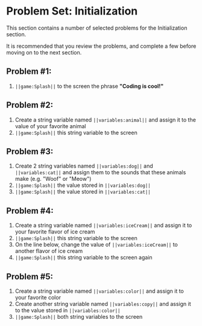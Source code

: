 # Problem Set: Initialization
 This section contains a number of selected problems for the Initialization section.

 It is recommended that you review the problems, and complete a few before moving on to the next section.

## Problem #1:

1. ``||game:Splash||`` to the screen the phrase **"Coding is cool!"**

## Problem #2:

1. Create a string variable named ``||variables:animal||`` and assign it to the value of your favorite animal
2. ``||game:Splash||`` this string variable to the screen

## Problem #3:

1. Create 2 string variables named ``||variables:dog||`` and ``||variables:cat||`` and assign them to the sounds that these animals make (e.g. "Woof" or "Meow")
2. ``||game:Splash||`` the value stored in ``||variables:dog||``
3. ``||game:Splash||`` the value stored in ``||variables:cat||``

## Problem #4:

1. Create a string variable named ``||variables:iceCream||`` and assign it to your favorite flavor of ice cream
2. ``||game:Splash||`` this string variable to the screen
3. On the line below, change the value of ``||variables:iceCream||`` to another flavor of ice cream
4. ``||game:Splash||`` this string variable to the screen again

## Problem #5:

1. Create a string variable named ``||variables:color||`` and assign it to your favorite color
2. Create another string variable named ``||variables:copy||`` and assign it to the value stored in ``||variables:color||``
3. ``||game:Splash||`` both string variables to the screen 
